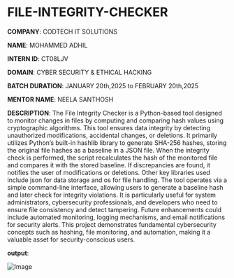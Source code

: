 # FILE-INTEGRITY-CHECKER

**COMPANY**: CODTECH IT SOLUTIONS

**NAME**: MOHAMMED ADHIL

**INTERN ID**: CT08LJV

**DOMAIN**: CYBER SECURITY & ETHICAL HACKING

**BATCH DURATION**: JANUARY 20th,2025 to FEBRUARY 20th,2025

**MENTOR NAME**: NEELA SANTHOSH

**DESCRIPTION**: The File Integrity Checker is a Python-based tool designed to monitor changes in files by computing and comparing hash values using cryptographic algorithms. This tool ensures data integrity by detecting unauthorized modifications, accidental changes, or deletions. It primarily utilizes Python’s built-in hashlib library to generate SHA-256 hashes, storing the original file hashes as a baseline in a JSON file. When the integrity check is performed, the script recalculates the hash of the monitored file and compares it with the stored baseline. If discrepancies are found, it notifies the user of modifications or deletions. Other key libraries used include json for data storage and os for file handling. The tool operates via a simple command-line interface, allowing users to generate a baseline hash and later check for integrity violations. It is particularly useful for system administrators, cybersecurity professionals, and developers who need to ensure file consistency and detect tampering. Future enhancements could include automated monitoring, logging mechanisms, and email notifications for security alerts. This project demonstrates fundamental cybersecurity concepts such as hashing, file monitoring, and automation, making it a valuable asset for security-conscious users.

**output**:

![Image](https://github.com/user-attachments/assets/0cb61d32-3c68-4bb9-b4c2-911e426c5a22)
